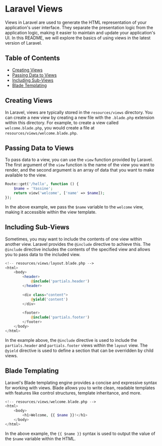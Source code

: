 # Laravel Views

Views in Laravel are used to generate the HTML representation of your application's user interface. They separate the presentation logic from the application logic, making it easier to maintain and update your application's UI. In this README, we will explore the basics of using views in the latest version of Laravel.

## Table of Contents
- [Creating Views](#creating-views)
- [Passing Data to Views](#passing-data-to-views)
- [Including Sub-Views](#including-sub-views)
- [Blade Templating](#blade-templating)

## Creating Views

In Laravel, views are typically stored in the `resources/views` directory. You can create a new view by creating a new file with the `.blade.php` extension within this directory. For example, to create a view called `welcome.blade.php`, you would create a file at `resources/views/welcome.blade.php`.

## Passing Data to Views

To pass data to a view, you can use the `view` function provided by Laravel. The first argument of the `view` function is the name of the view you want to render, and the second argument is an array of data that you want to make available to the view.

```php
Route::get('/hello', function () {
    $name = 'Yassine';
    return view('welcome', ['name' => $name]);
});
```

In the above example, we pass the `$name` variable to the `welcome` view, making it accessible within the view template.

## Including Sub-Views

Sometimes, you may want to include the contents of one view within another view. Laravel provides the `@include` directive to achieve this. The `@include` directive includes the contents of the specified view and allows you to pass data to the included view.

```php
<!-- resources/views/layout.blade.php -->
<html>
    <body>
        <header>
            @include('partials.header')
        </header>
        
        <div class="content">
            @yield('content')
        </div>
        
        <footer>
            @include('partials.footer')
        </footer>
    </body>
</html>
```

In the example above, the `@include` directive is used to include the `partials.header` and `partials.footer` views within the `layout` view. The `@yield` directive is used to define a section that can be overridden by child views.

## Blade Templating

Laravel's Blade templating engine provides a concise and expressive syntax for working with views. Blade allows you to write clean, readable templates with features like control structures, template inheritance, and more.

```php
<!-- resources/views/welcome.blade.php -->
<html>
    <body>
        <h1>Welcome, {{ $name }}!</h1>
    </body>
</html>
```

In the above example, the `{{ $name }}` syntax is used to output the value of the `$name` variable within the HTML.

